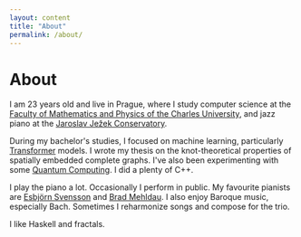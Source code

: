 ```yaml
---
layout: content
title: "About"
permalink: /about/
---
```


# About


I am 23 years old and live in Prague,
where I study computer science at the 
[Faculty of Mathematics and Physics of the Charles University](https://www.mff.cuni.cz/),
and jazz piano at the
[Jaroslav Ježek Conservatory](https://www.kjj.cz).


During my bachelor's studies, I focused on machine learning, particularly [Transformer](https://arxiv.org/abs/1706.03762) models.
I wrote my thesis on the knot-theoretical properties of spatially embedded complete graphs.
I've also been experimenting with some [Quantum Computing](https://github.com/patztablook22/jaq). I did a plenty of C++.

I play the piano a lot. Occasionally I perform in public. 
My favourite pianists are
[Esbjörn Svensson](https://en.wikipedia.org/wiki/Esbj%C3%B6rn_Svensson)
and 
[Brad Mehldau](https://en.wikipedia.org/wiki/Brad_Mehldau). I also enjoy Baroque music, especially Bach.
Sometimes I reharmonize songs and compose for the trio.

I like Haskell and fractals.
